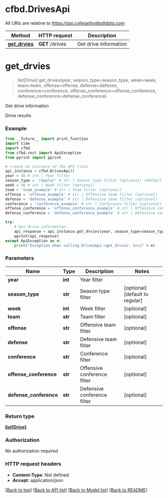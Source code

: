 # cfbd.DrivesApi

All URIs are relative to *https://api.collegefootballdata.com*

Method | HTTP request | Description
------------- | ------------- | -------------
[**get_drvies**](DrivesApi.md#get_drvies) | **GET** /drives | Get drive information


# **get_drvies**
> list[Drive] get_drvies(year, season_type=season_type, week=week, team=team, offense=offense, defense=defense, conference=conference, offense_conference=offense_conference, defense_conference=defense_conference)

Get drive information

Drive results

### Example
```python
from __future__ import print_function
import time
import cfbd
from cfbd.rest import ApiException
from pprint import pprint

# create an instance of the API class
api_instance = cfbd.DrivesApi()
year = 56 # int | Year filter
season_type = 'regular' # str | Season type filter (optional) (default to regular)
week = 56 # int | Week filter (optional)
team = 'team_example' # str | Team filter (optional)
offense = 'offense_example' # str | Offensive team filter (optional)
defense = 'defense_example' # str | Defensive team filter (optional)
conference = 'conference_example' # str | Conference filter (optional)
offense_conference = 'offense_conference_example' # str | Offensive conference filter (optional)
defense_conference = 'defense_conference_example' # str | Defensive conference filter (optional)

try:
    # Get drive information
    api_response = api_instance.get_drvies(year, season_type=season_type, week=week, team=team, offense=offense, defense=defense, conference=conference, offense_conference=offense_conference, defense_conference=defense_conference)
    pprint(api_response)
except ApiException as e:
    print("Exception when calling DrivesApi->get_drvies: %s\n" % e)
```

### Parameters

Name | Type | Description  | Notes
------------- | ------------- | ------------- | -------------
 **year** | **int**| Year filter | 
 **season_type** | **str**| Season type filter | [optional] [default to regular]
 **week** | **int**| Week filter | [optional] 
 **team** | **str**| Team filter | [optional] 
 **offense** | **str**| Offensive team filter | [optional] 
 **defense** | **str**| Defensive team filter | [optional] 
 **conference** | **str**| Conference filter | [optional] 
 **offense_conference** | **str**| Offensive conference filter | [optional] 
 **defense_conference** | **str**| Defensive conference filter | [optional] 

### Return type

[**list[Drive]**](Drive.md)

### Authorization

No authorization required

### HTTP request headers

 - **Content-Type**: Not defined
 - **Accept**: application/json

[[Back to top]](#) [[Back to API list]](../README.md#documentation-for-api-endpoints) [[Back to Model list]](../README.md#documentation-for-models) [[Back to README]](../README.md)

